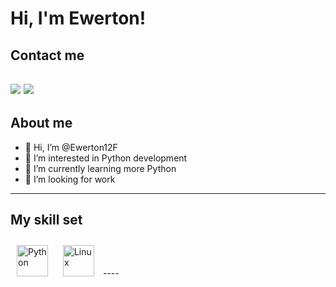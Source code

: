 # Hi, I'm Ewerton!

## Contact me
<a href="mailto:ewerton12freitas@gmail.com"><img src="https://img.shields.io/badge/Gmail-D14836?style=for-the-badge&logo=gmail&logoColor=white"></a>
<a href="https://www.linkedin.com/in/ewerton12freitas/"><img src="https://img.shields.io/badge/LinkedIn-0077B5?style=for-the-badge&logo=linkedin&logoColor=white"></a>
----

## About me
- 👋 Hi, I’m @Ewerton12F
- 👀 I’m interested in Python development
- 🌱 I’m currently learning more Python
- 💞️ I’m looking for work
----

## My skill set
<img style="margin: 10px" src="https://profilinator.rishav.dev/skills-assets/python-original.svg" alt="Python" height="50" />  
<img style="margin: 10px" src="https://profilinator.rishav.dev/skills-assets/linux-original.svg" alt="Linux" height="50" /> 
----
